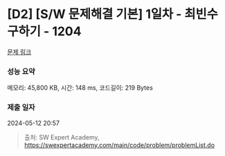 # [D2] [S/W 문제해결 기본] 1일차 - 최빈수 구하기 - 1204 

[문제 링크](https://swexpertacademy.com/main/code/problem/problemDetail.do?contestProbId=AV13zo1KAAACFAYh) 

### 성능 요약

메모리: 45,800 KB, 시간: 148 ms, 코드길이: 219 Bytes

### 제출 일자

2024-05-12 20:57



> 출처: SW Expert Academy, https://swexpertacademy.com/main/code/problem/problemList.do